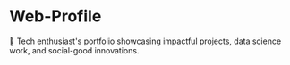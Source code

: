 # Web-Profile
 🚀 Tech enthusiast's portfolio showcasing impactful projects, data science work, and social-good innovations.
